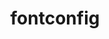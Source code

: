 ---
title: "fontconfig"
layout: cache
categories: [package, develop]
meta: {"compilers": ["gcc@=10.2.1", "gcc@=10.5.0", "gcc@=11.1.0", "gcc@=11.4.0", "gcc@=13.3.0", "oneapi@=2024.2.1"], "num_specs": 38, "num_specs_by_stack": {"data-vis-sdk": 6, "developer-tools-aarch64-linux-gnu": 7, "developer-tools-manylinux2014": 1, "developer-tools-x86_64_v3-linux-gnu": 6, "e4s": 6, "e4s-oneapi": 5, "hep": 7, "root": 38}, "oss": ["centos7", "rhel8", "ubuntu20.04", "ubuntu22.04"], "platforms": ["linux"], "stacks": ["data-vis-sdk", "developer-tools-aarch64-linux-gnu", "developer-tools-manylinux2014", "developer-tools-x86_64_v3-linux-gnu", "e4s", "e4s-oneapi", "hep", "root"], "targets": ["aarch64", "x86_64_v3"], "versions": ["2.15.0"]}
spec_details: [{"compiler": "gcc@=10.2.1", "hash": "2bc7blftw7dlepx7qbj5rtjrlzkz4u5f", "os": "centos7", "platform": "linux", "size": "-", "stacks": ["developer-tools-manylinux2014", "root"], "tarball": "https://binaries.spack.io/develop/build_cache/linux-centos7-x86_64_v3/gcc-10.2.1/fontconfig-2.15.0/linux-centos7-x86_64_v3-gcc-10.2.1-fontconfig-2.15.0-2bc7blftw7dlepx7qbj5rtjrlzkz4u5f.spack", "target": "x86_64_v3", "variants": ["build_system=autotools", "~pic"], "versions": ["2.15.0"]}, {"compiler": "gcc@=10.5.0", "hash": "4qwotjf2gaotxzdoxbcxzzb6kguoczk5", "os": "centos7", "platform": "linux", "size": "-", "stacks": ["developer-tools-x86_64_v3-linux-gnu", "root"], "tarball": "https://binaries.spack.io/develop/build_cache/linux-centos7-x86_64_v3/gcc-10.5.0/fontconfig-2.15.0/linux-centos7-x86_64_v3-gcc-10.5.0-fontconfig-2.15.0-4qwotjf2gaotxzdoxbcxzzb6kguoczk5.spack", "target": "x86_64_v3", "variants": ["build_system=autotools", "~pic"], "versions": ["2.15.0"]}, {"compiler": "gcc@=10.5.0", "hash": "ftt2b4ktgfyekndnv4tifrrjy6dgzqhw", "os": "centos7", "platform": "linux", "size": "-", "stacks": ["developer-tools-x86_64_v3-linux-gnu", "root"], "tarball": "https://binaries.spack.io/develop/build_cache/linux-centos7-x86_64_v3/gcc-10.5.0/fontconfig-2.15.0/linux-centos7-x86_64_v3-gcc-10.5.0-fontconfig-2.15.0-ftt2b4ktgfyekndnv4tifrrjy6dgzqhw.spack", "target": "x86_64_v3", "variants": ["build_system=autotools", "~pic"], "versions": ["2.15.0"]}, {"compiler": "gcc@=10.5.0", "hash": "ktyilmexjvrht67ctbpahtolva7yv2ar", "os": "centos7", "platform": "linux", "size": "-", "stacks": ["developer-tools-x86_64_v3-linux-gnu", "root"], "tarball": "https://binaries.spack.io/develop/build_cache/linux-centos7-x86_64_v3/gcc-10.5.0/fontconfig-2.15.0/linux-centos7-x86_64_v3-gcc-10.5.0-fontconfig-2.15.0-ktyilmexjvrht67ctbpahtolva7yv2ar.spack", "target": "x86_64_v3", "variants": ["build_system=autotools", "~pic"], "versions": ["2.15.0"]}, {"compiler": "gcc@=10.5.0", "hash": "qjkprzo7brftsnonwmoylxuy2i5o2fb3", "os": "centos7", "platform": "linux", "size": "-", "stacks": ["developer-tools-x86_64_v3-linux-gnu", "root"], "tarball": "https://binaries.spack.io/develop/build_cache/linux-centos7-x86_64_v3/gcc-10.5.0/fontconfig-2.15.0/linux-centos7-x86_64_v3-gcc-10.5.0-fontconfig-2.15.0-qjkprzo7brftsnonwmoylxuy2i5o2fb3.spack", "target": "x86_64_v3", "variants": ["build_system=autotools", "~pic"], "versions": ["2.15.0"]}, {"compiler": "gcc@=10.5.0", "hash": "qxectpku4cayrqojasbbfbzi45ruugyt", "os": "centos7", "platform": "linux", "size": "-", "stacks": ["developer-tools-x86_64_v3-linux-gnu", "root"], "tarball": "https://binaries.spack.io/develop/build_cache/linux-centos7-x86_64_v3/gcc-10.5.0/fontconfig-2.15.0/linux-centos7-x86_64_v3-gcc-10.5.0-fontconfig-2.15.0-qxectpku4cayrqojasbbfbzi45ruugyt.spack", "target": "x86_64_v3", "variants": ["build_system=autotools", "~pic"], "versions": ["2.15.0"]}, {"compiler": "gcc@=10.5.0", "hash": "smokvnwb3xiyig5m6wqpccfukpkpwcx3", "os": "centos7", "platform": "linux", "size": "-", "stacks": ["developer-tools-x86_64_v3-linux-gnu", "root"], "tarball": "https://binaries.spack.io/develop/build_cache/linux-centos7-x86_64_v3/gcc-10.5.0/fontconfig-2.15.0/linux-centos7-x86_64_v3-gcc-10.5.0-fontconfig-2.15.0-smokvnwb3xiyig5m6wqpccfukpkpwcx3.spack", "target": "x86_64_v3", "variants": ["build_system=autotools", "~pic"], "versions": ["2.15.0"]}, {"compiler": "gcc@=13.3.0", "hash": "bqmymgnz3pszxwyps5vnfkkjxfktjx6j", "os": "rhel8", "platform": "linux", "size": "-", "stacks": ["developer-tools-aarch64-linux-gnu", "root"], "tarball": "https://binaries.spack.io/develop/build_cache/linux-rhel8-aarch64/gcc-13.3.0/fontconfig-2.15.0/linux-rhel8-aarch64-gcc-13.3.0-fontconfig-2.15.0-bqmymgnz3pszxwyps5vnfkkjxfktjx6j.spack", "target": "aarch64", "variants": ["build_system=autotools", "~pic"], "versions": ["2.15.0"]}, {"compiler": "gcc@=13.3.0", "hash": "j4eho4mmowz5nwh6fww47uw4k43rguze", "os": "rhel8", "platform": "linux", "size": "-", "stacks": ["developer-tools-aarch64-linux-gnu", "root"], "tarball": "https://binaries.spack.io/develop/build_cache/linux-rhel8-aarch64/gcc-13.3.0/fontconfig-2.15.0/linux-rhel8-aarch64-gcc-13.3.0-fontconfig-2.15.0-j4eho4mmowz5nwh6fww47uw4k43rguze.spack", "target": "aarch64", "variants": ["build_system=autotools", "~pic"], "versions": ["2.15.0"]}, {"compiler": "gcc@=13.3.0", "hash": "kbbtwcsp2fgvwf5nr5yzxt2iytapzzjy", "os": "rhel8", "platform": "linux", "size": "-", "stacks": ["developer-tools-aarch64-linux-gnu", "root"], "tarball": "https://binaries.spack.io/develop/build_cache/linux-rhel8-aarch64/gcc-13.3.0/fontconfig-2.15.0/linux-rhel8-aarch64-gcc-13.3.0-fontconfig-2.15.0-kbbtwcsp2fgvwf5nr5yzxt2iytapzzjy.spack", "target": "aarch64", "variants": ["build_system=autotools", "~pic"], "versions": ["2.15.0"]}, {"compiler": "gcc@=13.3.0", "hash": "mwqxwnmccecztchxzlfiaehhvfdypeur", "os": "rhel8", "platform": "linux", "size": "-", "stacks": ["developer-tools-aarch64-linux-gnu", "root"], "tarball": "https://binaries.spack.io/develop/build_cache/linux-rhel8-aarch64/gcc-13.3.0/fontconfig-2.15.0/linux-rhel8-aarch64-gcc-13.3.0-fontconfig-2.15.0-mwqxwnmccecztchxzlfiaehhvfdypeur.spack", "target": "aarch64", "variants": ["build_system=autotools", "~pic"], "versions": ["2.15.0"]}, {"compiler": "gcc@=13.3.0", "hash": "nmsiyrpcyerdnwd6ye5zxu6i4sxi4w6d", "os": "rhel8", "platform": "linux", "size": "-", "stacks": ["developer-tools-aarch64-linux-gnu", "root"], "tarball": "https://binaries.spack.io/develop/build_cache/linux-rhel8-aarch64/gcc-13.3.0/fontconfig-2.15.0/linux-rhel8-aarch64-gcc-13.3.0-fontconfig-2.15.0-nmsiyrpcyerdnwd6ye5zxu6i4sxi4w6d.spack", "target": "aarch64", "variants": ["build_system=autotools", "~pic"], "versions": ["2.15.0"]}, {"compiler": "gcc@=13.3.0", "hash": "qmoj7nqkxalmc57jsnv3yaunmvxaea35", "os": "rhel8", "platform": "linux", "size": "-", "stacks": ["developer-tools-aarch64-linux-gnu", "root"], "tarball": "https://binaries.spack.io/develop/build_cache/linux-rhel8-aarch64/gcc-13.3.0/fontconfig-2.15.0/linux-rhel8-aarch64-gcc-13.3.0-fontconfig-2.15.0-qmoj7nqkxalmc57jsnv3yaunmvxaea35.spack", "target": "aarch64", "variants": ["build_system=autotools", "~pic"], "versions": ["2.15.0"]}, {"compiler": "gcc@=13.3.0", "hash": "xtxy4d3u5it44xj7wrrhg25l35cwelx2", "os": "rhel8", "platform": "linux", "size": "-", "stacks": ["developer-tools-aarch64-linux-gnu", "root"], "tarball": "https://binaries.spack.io/develop/build_cache/linux-rhel8-aarch64/gcc-13.3.0/fontconfig-2.15.0/linux-rhel8-aarch64-gcc-13.3.0-fontconfig-2.15.0-xtxy4d3u5it44xj7wrrhg25l35cwelx2.spack", "target": "aarch64", "variants": ["build_system=autotools", "~pic"], "versions": ["2.15.0"]}, {"compiler": "gcc@=11.1.0", "hash": "cukj6or2jlwukjrxjccm5j5kxroiuudc", "os": "ubuntu20.04", "platform": "linux", "size": "-", "stacks": ["data-vis-sdk", "root"], "tarball": "https://binaries.spack.io/develop/build_cache/linux-ubuntu20.04-x86_64_v3/gcc-11.1.0/fontconfig-2.15.0/linux-ubuntu20.04-x86_64_v3-gcc-11.1.0-fontconfig-2.15.0-cukj6or2jlwukjrxjccm5j5kxroiuudc.spack", "target": "x86_64_v3", "variants": ["build_system=autotools", "~pic"], "versions": ["2.15.0"]}, {"compiler": "gcc@=11.1.0", "hash": "6r4pagrskzlsbvsfbhxmyrwsvxgy64j4", "os": "ubuntu20.04", "platform": "linux", "size": "-", "stacks": ["data-vis-sdk", "root"], "tarball": "https://binaries.spack.io/develop/build_cache/linux-ubuntu20.04-x86_64_v3/gcc-11.1.0/fontconfig-2.15.0/linux-ubuntu20.04-x86_64_v3-gcc-11.1.0-fontconfig-2.15.0-6r4pagrskzlsbvsfbhxmyrwsvxgy64j4.spack", "target": "x86_64_v3", "variants": ["build_system=autotools", "~pic"], "versions": ["2.15.0"]}, {"compiler": "gcc@=11.1.0", "hash": "3cki2cczx6nbjag6qnnpxmtv5pdgzh63", "os": "ubuntu20.04", "platform": "linux", "size": "-", "stacks": ["data-vis-sdk", "root"], "tarball": "https://binaries.spack.io/develop/build_cache/linux-ubuntu20.04-x86_64_v3/gcc-11.1.0/fontconfig-2.15.0/linux-ubuntu20.04-x86_64_v3-gcc-11.1.0-fontconfig-2.15.0-3cki2cczx6nbjag6qnnpxmtv5pdgzh63.spack", "target": "x86_64_v3", "variants": ["build_system=autotools", "~pic"], "versions": ["2.15.0"]}, {"compiler": "gcc@=11.1.0", "hash": "en3vefr7fze7k3whjygvjcqxowoaqhj5", "os": "ubuntu20.04", "platform": "linux", "size": "-", "stacks": ["data-vis-sdk", "root"], "tarball": "https://binaries.spack.io/develop/build_cache/linux-ubuntu20.04-x86_64_v3/gcc-11.1.0/fontconfig-2.15.0/linux-ubuntu20.04-x86_64_v3-gcc-11.1.0-fontconfig-2.15.0-en3vefr7fze7k3whjygvjcqxowoaqhj5.spack", "target": "x86_64_v3", "variants": ["build_system=autotools", "~pic"], "versions": ["2.15.0"]}, {"compiler": "gcc@=11.1.0", "hash": "fswkbu2xyhljzmowx3vaa4sgbopgkuyj", "os": "ubuntu20.04", "platform": "linux", "size": "-", "stacks": ["data-vis-sdk", "root"], "tarball": "https://binaries.spack.io/develop/build_cache/linux-ubuntu20.04-x86_64_v3/gcc-11.1.0/fontconfig-2.15.0/linux-ubuntu20.04-x86_64_v3-gcc-11.1.0-fontconfig-2.15.0-fswkbu2xyhljzmowx3vaa4sgbopgkuyj.spack", "target": "x86_64_v3", "variants": ["build_system=autotools", "~pic"], "versions": ["2.15.0"]}, {"compiler": "gcc@=11.1.0", "hash": "xymyyhzktfkewops7ew655sxiamqdqqf", "os": "ubuntu20.04", "platform": "linux", "size": "-", "stacks": ["data-vis-sdk", "root"], "tarball": "https://binaries.spack.io/develop/build_cache/linux-ubuntu20.04-x86_64_v3/gcc-11.1.0/fontconfig-2.15.0/linux-ubuntu20.04-x86_64_v3-gcc-11.1.0-fontconfig-2.15.0-xymyyhzktfkewops7ew655sxiamqdqqf.spack", "target": "x86_64_v3", "variants": ["build_system=autotools", "~pic"], "versions": ["2.15.0"]}, {"compiler": "gcc@=11.4.0", "hash": "5fh7lrxbfd6pfbkia6ibajv55edugdzd", "os": "ubuntu22.04", "platform": "linux", "size": "-", "stacks": ["hep", "root"], "tarball": "https://binaries.spack.io/develop/build_cache/linux-ubuntu22.04-x86_64_v3/gcc-11.4.0/fontconfig-2.15.0/linux-ubuntu22.04-x86_64_v3-gcc-11.4.0-fontconfig-2.15.0-5fh7lrxbfd6pfbkia6ibajv55edugdzd.spack", "target": "x86_64_v3", "variants": ["build_system=autotools", "~pic"], "versions": ["2.15.0"]}, {"compiler": "gcc@=11.4.0", "hash": "i7pnm4jlsau667y7eynaej3uf7xup654", "os": "ubuntu22.04", "platform": "linux", "size": "-", "stacks": ["hep", "root"], "tarball": "https://binaries.spack.io/develop/build_cache/linux-ubuntu22.04-x86_64_v3/gcc-11.4.0/fontconfig-2.15.0/linux-ubuntu22.04-x86_64_v3-gcc-11.4.0-fontconfig-2.15.0-i7pnm4jlsau667y7eynaej3uf7xup654.spack", "target": "x86_64_v3", "variants": ["build_system=autotools", "~pic"], "versions": ["2.15.0"]}, {"compiler": "gcc@=11.4.0", "hash": "ojc6fbf3a7ykl74yprldjh7krx565dg5", "os": "ubuntu22.04", "platform": "linux", "size": "-", "stacks": ["hep", "root"], "tarball": "https://binaries.spack.io/develop/build_cache/linux-ubuntu22.04-x86_64_v3/gcc-11.4.0/fontconfig-2.15.0/linux-ubuntu22.04-x86_64_v3-gcc-11.4.0-fontconfig-2.15.0-ojc6fbf3a7ykl74yprldjh7krx565dg5.spack", "target": "x86_64_v3", "variants": ["build_system=autotools", "~pic"], "versions": ["2.15.0"]}, {"compiler": "gcc@=11.4.0", "hash": "rabfi6cmegwfwg4lpqylsbg7lco7o5l5", "os": "ubuntu22.04", "platform": "linux", "size": "-", "stacks": ["hep", "root"], "tarball": "https://binaries.spack.io/develop/build_cache/linux-ubuntu22.04-x86_64_v3/gcc-11.4.0/fontconfig-2.15.0/linux-ubuntu22.04-x86_64_v3-gcc-11.4.0-fontconfig-2.15.0-rabfi6cmegwfwg4lpqylsbg7lco7o5l5.spack", "target": "x86_64_v3", "variants": ["build_system=autotools", "~pic"], "versions": ["2.15.0"]}, {"compiler": "gcc@=11.4.0", "hash": "idesm3raecmzmmyzk67hm73f66aettr5", "os": "ubuntu22.04", "platform": "linux", "size": "-", "stacks": ["hep", "root"], "tarball": "https://binaries.spack.io/develop/build_cache/linux-ubuntu22.04-x86_64_v3/gcc-11.4.0/fontconfig-2.15.0/linux-ubuntu22.04-x86_64_v3-gcc-11.4.0-fontconfig-2.15.0-idesm3raecmzmmyzk67hm73f66aettr5.spack", "target": "x86_64_v3", "variants": ["build_system=autotools", "~pic"], "versions": ["2.15.0"]}, {"compiler": "gcc@=11.4.0", "hash": "k4ufj2nyze4ufs5rcupi73ahjljwvhd6", "os": "ubuntu22.04", "platform": "linux", "size": "-", "stacks": ["hep", "root"], "tarball": "https://binaries.spack.io/develop/build_cache/linux-ubuntu22.04-x86_64_v3/gcc-11.4.0/fontconfig-2.15.0/linux-ubuntu22.04-x86_64_v3-gcc-11.4.0-fontconfig-2.15.0-k4ufj2nyze4ufs5rcupi73ahjljwvhd6.spack", "target": "x86_64_v3", "variants": ["build_system=autotools", "~pic"], "versions": ["2.15.0"]}, {"compiler": "gcc@=11.4.0", "hash": "f5pyssor2zoccck7hghai7vnuzplbwqc", "os": "ubuntu22.04", "platform": "linux", "size": "-", "stacks": ["hep", "root"], "tarball": "https://binaries.spack.io/develop/build_cache/linux-ubuntu22.04-x86_64_v3/gcc-11.4.0/fontconfig-2.15.0/linux-ubuntu22.04-x86_64_v3-gcc-11.4.0-fontconfig-2.15.0-f5pyssor2zoccck7hghai7vnuzplbwqc.spack", "target": "x86_64_v3", "variants": ["build_system=autotools", "~pic"], "versions": ["2.15.0"]}, {"compiler": "gcc@=11.4.0", "hash": "duijivio6yffc43wwptx3okr2uimskmx", "os": "ubuntu22.04", "platform": "linux", "size": "-", "stacks": ["e4s", "root"], "tarball": "https://binaries.spack.io/develop/build_cache/linux-ubuntu22.04-x86_64_v3/gcc-11.4.0/fontconfig-2.15.0/linux-ubuntu22.04-x86_64_v3-gcc-11.4.0-fontconfig-2.15.0-duijivio6yffc43wwptx3okr2uimskmx.spack", "target": "x86_64_v3", "variants": ["build_system=autotools", "~pic"], "versions": ["2.15.0"]}, {"compiler": "gcc@=11.4.0", "hash": "2qdfyfcixzbsabaaacyzuoi6tjb3na3x", "os": "ubuntu22.04", "platform": "linux", "size": "-", "stacks": ["e4s", "root"], "tarball": "https://binaries.spack.io/develop/build_cache/linux-ubuntu22.04-x86_64_v3/gcc-11.4.0/fontconfig-2.15.0/linux-ubuntu22.04-x86_64_v3-gcc-11.4.0-fontconfig-2.15.0-2qdfyfcixzbsabaaacyzuoi6tjb3na3x.spack", "target": "x86_64_v3", "variants": ["build_system=autotools", "~pic"], "versions": ["2.15.0"]}, {"compiler": "gcc@=11.4.0", "hash": "3cqdfuiaeysmrw5t3jludg4fwge3iehk", "os": "ubuntu22.04", "platform": "linux", "size": "-", "stacks": ["e4s", "root"], "tarball": "https://binaries.spack.io/develop/build_cache/linux-ubuntu22.04-x86_64_v3/gcc-11.4.0/fontconfig-2.15.0/linux-ubuntu22.04-x86_64_v3-gcc-11.4.0-fontconfig-2.15.0-3cqdfuiaeysmrw5t3jludg4fwge3iehk.spack", "target": "x86_64_v3", "variants": ["build_system=autotools", "~pic"], "versions": ["2.15.0"]}, {"compiler": "gcc@=11.4.0", "hash": "sf6zqcfr2e7rc5usu6kffkx2wrpx5xxt", "os": "ubuntu22.04", "platform": "linux", "size": "-", "stacks": ["e4s", "root"], "tarball": "https://binaries.spack.io/develop/build_cache/linux-ubuntu22.04-x86_64_v3/gcc-11.4.0/fontconfig-2.15.0/linux-ubuntu22.04-x86_64_v3-gcc-11.4.0-fontconfig-2.15.0-sf6zqcfr2e7rc5usu6kffkx2wrpx5xxt.spack", "target": "x86_64_v3", "variants": ["build_system=autotools", "~pic"], "versions": ["2.15.0"]}, {"compiler": "gcc@=11.4.0", "hash": "utld7xxdmejexs7hdtheu354cfthyztl", "os": "ubuntu22.04", "platform": "linux", "size": "-", "stacks": ["e4s", "root"], "tarball": "https://binaries.spack.io/develop/build_cache/linux-ubuntu22.04-x86_64_v3/gcc-11.4.0/fontconfig-2.15.0/linux-ubuntu22.04-x86_64_v3-gcc-11.4.0-fontconfig-2.15.0-utld7xxdmejexs7hdtheu354cfthyztl.spack", "target": "x86_64_v3", "variants": ["build_system=autotools", "~pic"], "versions": ["2.15.0"]}, {"compiler": "gcc@=11.4.0", "hash": "3sstzkrrkvloftluyrirjohy2fo3mxdg", "os": "ubuntu22.04", "platform": "linux", "size": "-", "stacks": ["e4s", "root"], "tarball": "https://binaries.spack.io/develop/build_cache/linux-ubuntu22.04-x86_64_v3/gcc-11.4.0/fontconfig-2.15.0/linux-ubuntu22.04-x86_64_v3-gcc-11.4.0-fontconfig-2.15.0-3sstzkrrkvloftluyrirjohy2fo3mxdg.spack", "target": "x86_64_v3", "variants": ["build_system=autotools", "~pic"], "versions": ["2.15.0"]}, {"compiler": "oneapi@=2024.2.1", "hash": "3jopw4pnv6wawlovs5uvlvcfc5xzv43t", "os": "ubuntu22.04", "platform": "linux", "size": "-", "stacks": ["e4s-oneapi", "root"], "tarball": "https://binaries.spack.io/develop/build_cache/linux-ubuntu22.04-x86_64_v3/oneapi-2024.2.1/fontconfig-2.15.0/linux-ubuntu22.04-x86_64_v3-oneapi-2024.2.1-fontconfig-2.15.0-3jopw4pnv6wawlovs5uvlvcfc5xzv43t.spack", "target": "x86_64_v3", "variants": ["build_system=autotools", "~pic"], "versions": ["2.15.0"]}, {"compiler": "oneapi@=2024.2.1", "hash": "65nh2yp3hgkrxvpovnfo2545p72obg5k", "os": "ubuntu22.04", "platform": "linux", "size": "-", "stacks": ["e4s-oneapi", "root"], "tarball": "https://binaries.spack.io/develop/build_cache/linux-ubuntu22.04-x86_64_v3/oneapi-2024.2.1/fontconfig-2.15.0/linux-ubuntu22.04-x86_64_v3-oneapi-2024.2.1-fontconfig-2.15.0-65nh2yp3hgkrxvpovnfo2545p72obg5k.spack", "target": "x86_64_v3", "variants": ["build_system=autotools", "~pic"], "versions": ["2.15.0"]}, {"compiler": "oneapi@=2024.2.1", "hash": "6ypr2bjfrju5noupq2cfloxenyrz67gk", "os": "ubuntu22.04", "platform": "linux", "size": "-", "stacks": ["e4s-oneapi", "root"], "tarball": "https://binaries.spack.io/develop/build_cache/linux-ubuntu22.04-x86_64_v3/oneapi-2024.2.1/fontconfig-2.15.0/linux-ubuntu22.04-x86_64_v3-oneapi-2024.2.1-fontconfig-2.15.0-6ypr2bjfrju5noupq2cfloxenyrz67gk.spack", "target": "x86_64_v3", "variants": ["build_system=autotools", "~pic"], "versions": ["2.15.0"]}, {"compiler": "oneapi@=2024.2.1", "hash": "7dlfpnyl46sppa667mxsbsjnlatkitig", "os": "ubuntu22.04", "platform": "linux", "size": "-", "stacks": ["e4s-oneapi", "root"], "tarball": "https://binaries.spack.io/develop/build_cache/linux-ubuntu22.04-x86_64_v3/oneapi-2024.2.1/fontconfig-2.15.0/linux-ubuntu22.04-x86_64_v3-oneapi-2024.2.1-fontconfig-2.15.0-7dlfpnyl46sppa667mxsbsjnlatkitig.spack", "target": "x86_64_v3", "variants": ["build_system=autotools", "~pic"], "versions": ["2.15.0"]}, {"compiler": "oneapi@=2024.2.1", "hash": "uj7cguvzpvzqhcx7ikr5l4jenzmp2kqo", "os": "ubuntu22.04", "platform": "linux", "size": "-", "stacks": ["e4s-oneapi", "root"], "tarball": "https://binaries.spack.io/develop/build_cache/linux-ubuntu22.04-x86_64_v3/oneapi-2024.2.1/fontconfig-2.15.0/linux-ubuntu22.04-x86_64_v3-oneapi-2024.2.1-fontconfig-2.15.0-uj7cguvzpvzqhcx7ikr5l4jenzmp2kqo.spack", "target": "x86_64_v3", "variants": ["build_system=autotools", "~pic"], "versions": ["2.15.0"]}]
---
